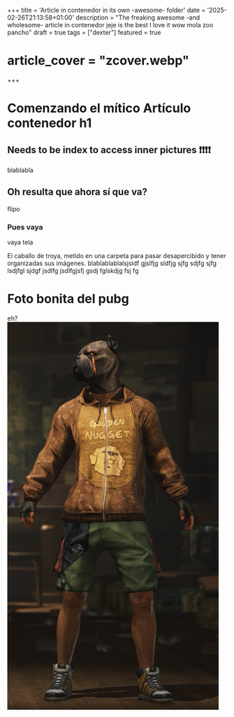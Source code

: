 +++
title = 'Article in contenedor in its own -awesome- folder'
date = '2025-02-26T21:13:58+01:00'
description = "The freaking awesome -and wholesome- article in contenedor jeje is the best I love it wow mola zoo pancho"
draft = true
tags = ["dexter"]
featured = true
# article_cover = "zcover.webp"
+++

# Comenzando el mítico Artículo contenedor h1

## Needs to be index to access inner pictures ❗❗❗❗

blablabla

## Oh resulta que ahora sí que va?

flipo

### Pues vaya

vaya tela

El caballo de troya, metido en una carpeta para pasar desapercibido y tener organizadas sus imágenes. blablablablalsjsldf gjslfjg sldfjg sjfg sdjfg sjfg lsdjfgl sjdgf jsdlfg jsdlfgjsfj gsdj fglskdjg fsj fg

# Foto bonita del pubg
<!-- ![alt text](/content/articles/contenedor/pubg.png) -->
<!-- ![alt text](/content/articles/contenedor/pubg.png) -->
eh?
![joder](pubg.png)

<!-- ![asf](pubg.png) -->